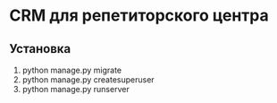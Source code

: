 # CRM для репетиторского центра

## Установка
1. python manage.py migrate
2. python manage.py createsuperuser
3. python manage.py runserver
